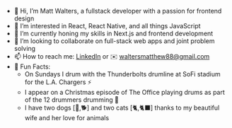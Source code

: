 - 👋 Hi, I’m Matt Walters, a fullstack developer with a passion for frontend design
- 👀 I’m interested in React, React Native, and all things JavaScript
- 🌱 I’m currently honing my skills in Next.js and frontend development
- 💞️ I’m looking to collaborate on full-stack web apps and joint problem solving
- 📫 How to reach me: [LinkedIn](https://www.linkedin.com/in/matthew-walters13/) or ✉️ waltersmatthew88@gmail.com
- 🎉 Fun Facts: 
    * On Sundays I drum with the Thunderbolts drumline at SoFi stadium for the L.A. Chargers ⚡️
    * I appear on a Christmas episode of The Office playing drums as part of the 12 drummers drumming 🥁
    * I have two dogs [🌭,🐕] and two cats [🐈,🐈‍⬛] thanks to my beautiful wife and her love for animals

<!---
WaltersMatthew/WaltersMatthew is a ✨ special ✨ repository because its `README.md` (this file) appears on your GitHub profile.
You can click the Preview link to take a look at your changes.
--->
